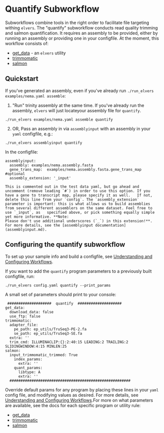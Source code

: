 # Quantify Subworkflow

Subworkflows combine tools in the right order to facilitate file targeting withing `elvers`. The "quantify" subworkflow conducts read quality trimming and salmon quantification. It requires an assembly to be provided, either by running an assembly or providing one in your configfile. At the moment, this workflow consists of:
 
  - [get_data](get_data.md) - an `elvers` utility
  - [trimmomatic](trimmomatic.md)
  - [salmon](salmon.md)


## Quickstart

If you've generated an assembly, even if you've already run `./run_elvers examples/nema.yaml assemble`:

   1) "Run" trinity assembly at the same time. If you've already run the assembly, `elvers` will just locateyour assembly file for `quantify`.

   ```
   ./run_elvers examples/nema.yaml assemble quantify
   ```

   2) OR, Pass an assembly in via `assemblyinput` with an assembly in your `yaml` configfile, e.g.: 
   
   ```
   ./run_elvers assemblyinput quantify
   ```
   
   In the configfile:

    assemblyinput:
      assembly: examples/nema.assembly.fasta
      gene_trans_map:  examples/nema.assembly.fasta.gene_trans_map #optional
      assembly_extension: '_input'

    This is commented out in the test data yaml, but go ahead and uncomment (remove leading `#`) in order to use this option. If you have a gene to transcript map, please specify it as well.   If not, delete this line from your `config`. The `assembly_extension` parameter is important: this is what allows us to build assemblies from several different assemblers on the same dataset. Feel free to use `_input`, as   specified above, or pick something equally simple yet more informative. **Note:
    Please don't use additional underscores (`_`) in this extension!**. For more details, see the [assemblyinput documentation](assemblyinput.md). 


## Configuring the quantify subworkflow 

To set up your sample info and build a configfile, see [Understanding and Configuring Workflows](configure.md).

If you want to add the `quantify` program parameters to a previously built configfile, run:
```
./run_elvers config.yaml quantify --print_params
```

A small set of parameters should print to your console:

```
 ####################  quantify  ####################
get_data:
  download_data: false
  use_ftp: false
trimmomatic:
  adapter_file:
    pe_path: ep_utils/TruSeq3-PE-2.fa
    se_path: ep_utils/TruSeq3-SE.fa
  extra: ''
  trim_cmd: ILLUMINACLIP:{}:2:40:15 LEADING:2 TRAILING:2 SLIDINGWINDOW:4:15 MINLEN:25
salmon:
  input_trimmomatic_trimmed: True
    index_params:
      extra: '' 
    quant_params:
      libtype: A
      extra: ''
  #######################################################
```

Override default params for any program by placing these lines in your `yaml` config file, and modifying values as desired. For more details, see [Understanding and Configuring Workflows](configure.md).For more on what parameters are available, see the docs for each specific program or utility rule:

  - [get_data](get_data.md)
  - [trimmomatic](trimmomatic.md)
  - [salmon](salmon.md)
